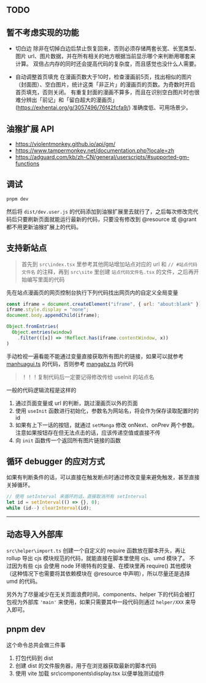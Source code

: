## TODO

## 暂不考虑实现的功能

- 切白边
  除非在切掉白边后禁止恢复回来，否则必须存储两套长宽、长宽类型、图片 url、图片数据，并在所有相关的地方根据当前显示哪个来判断用哪套来计算。
  双倍占内存的同时还会提高代码的复杂度，而且感觉也没什么人需要。

- 自动调整首页填充
  在漫画页数大于10时，检查漫画前5页，找出相似的图片（封面图）、空白图片，统计这类「非正片」的漫画页的页数。为奇数时开启首页填充，否则关闭。
  有重复封面的漫画不算多，而且在识别空白图片时也很难分辨出「前记」和「留白超大的漫画页」(https://exhentai.org/g/3057496/76f42fcfa9/)
  准确度低、可用场景少。

## 油猴扩展 API

- https://violentmonkey.github.io/api/gm/
- https://www.tampermonkey.net/documentation.php?locale=zh
- https://adguard.com/kb/zh-CN/general/userscripts/#supported-gm-functions

## 调试

```bash
pnpm dev
```

然后将 `dist/dev.user.js` 的代码添加到油猴扩展里去就行了，之后每次修改完代码后只要刷新页面就能运行最新的代码，只要没有修改到 @resource 或 @grant 都不用更新油猴扩展上的代码。

## 支持新站点

> 首先到 `src\index.tsx` 里参考其他网站增加站点对应的 url 和 `// #站点代码文件名` 的注释，再到 `src\site` 里创建 `站点代码文件名.tsx` 的文件，之后再开始编写里面的代码

先在站点漫画页的网页控制台执行下列代码找出网页内的自定义全局变量

```js
const iframe = document.createElement("iframe", { url: "about:blank" });
iframe.style.display = "none";
document.body.appendChild(iframe);

Object.fromEntries(
  Object.entries(window)
    .filter(([x]) => !Reflect.has(iframe.contentWindow, x))
)
```

手动检视一遍看能不能通过变量直接获取所有图片的链接，如果可以就参考 [manhuagui.ts](../src/site/manhuagui.tsx) 的代码，否则参考 [mangabz.ts](../src/site/mangabz.tsx) 的代码

> ！！！复制代码后一定要记得修改传给 useInit 的站点名

一般的代码逻辑流程是这样的

1. 通过页面变量或 url 的判断，跳过漫画页以外的页面
2. 使用 `useInit` 函数进行初始化，参数名为网站名，将会作为保存读取配置时的 id
3. 如果有上下一话的按钮，就通过 `setManga` 修改 onNext、onPrev 两个参数。注意如果按钮存在但无法点击的话，应该传递空值或直接不传
4. 向 `init` 函数传一个返回所有图片链接的函数

## 循环 debugger 的应对方式

如果有判断条件的话，可以直接在触发断点时通过修改变量来避免触发，甚至直接关掉循环。

```js
// 使用 setInterval 来循环的话，直接取消所有 setInterval
let id = setInterval(() => {}, 0);
while (id--) clearInterval(id);
```

---

## 动态导入外部库

`src\helper\import.ts`
创建一个自定义的 require 函数放在脚本开头，再让 rollup 导出 cjs 模块规范的代码，就能直接在脚本里使用 cjs、umd 模块了。
不过因为有些 cjs 会使用 node 环境特有的变量、在模块里再 require() 其他模块（这种情况下也需要将其依赖模块在 @resource 中声明），所以尽量还是选择 umd 的代码。

另外为了尽量减少在无关页面浪费时间，components、helper 下的代码会被打包视为外部库 `'main'` 来使用，如果只需要其中一段代码则通过 `helper/XXX` 来导入即可。

## pnpm dev

这个命令总共会做三件事

1. 打包代码到 dist
2. 创建 dist 的文件服务器，用于在浏览器获取最新的脚本代码
3. 使用 vite 加载 src\components\display.tsx 以便单独测试组件
